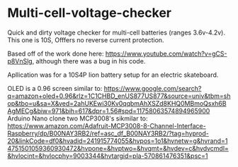 # Multi-cell-voltage-checker
Quick and dirty voltage checker for multi-cell batteries (ranges 3.6v-4.2v).  This one is 10S, Offfers no reverse current protection.

Based off of the work done here: https://www.youtube.com/watch?v=gCS-p8VnSlg, although there was a bug in his code.

Apllication was for a 10S4P Iion battery setup for an electric skateboard.


OLED is a 0.96 screen similar to: https://www.google.com/search?q=amazon+oled+0.96&rlz=1C1CHBD_enUS877US877&source=univ&tbm=shop&tbo=u&sa=X&ved=2ahUKEwi30Kv0qqbmAhXSZd8KHQ0MBmoQsxh6BAgMECg&biw=971&bih=617&dpr=1.56#spd=11758063574894965900
Arduino Nano clone
two MCP3008's sikmilar to: https://www.amazon.com/Adafruit-MCP3008-8-Channel-Interface-Raspberry/dp/B00NAY3RB2/ref=asc_df_B00NAY3RB2/?tag=hyprod-20&linkCode=df0&hvadid=241915774055&hvpos=1o1&hvnetw=g&hvrand=14751501059360930472&hvpone=&hvptwo=&hvqmt=&hvdev=c&hvdvcmdl=&hvlocint=&hvlocphy=9003344&hvtargid=pla-570861476351&psc=1
